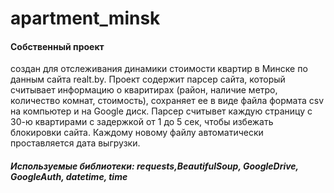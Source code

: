 # apartment_minsk
<h4>Собственный проект</h4> создан для отслеживания динамики стоимости квартир в Минске по данным сайта realt.by. 
Проект содержит парсер сайта, который считывает информацию о кваритирах (район, наличие метро, количество комнат, стоимость), сохраняет ее в виде файла формата csv на компьютер и на Google диск. Парсер считывет каждую страницу с 30-ю квартирами с задержкой от 1 до 5 сек, чтобы избежать блокировки сайта. Каждому новому файлу автоматически проставляется дата выгрузки.<br>
<h5>Используемые библиотеки: requests,BeautifulSoup, GoogleDrive, GoogleAuth, datetime, time<h5>

